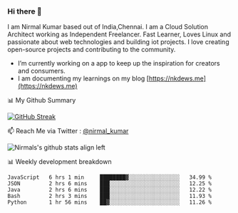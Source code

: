 ### Hi there 👋

 I am Nirmal Kumar based out of India,Chennai. I am a Cloud Solution Architect working as Independent Freelancer. Fast Learner, Loves Linux and passionate about web technologies and building iot projects. I love creating open-source projects and contributing to the community.

- I’m currently working on a app to keep up the inspiration for creators and consumers.
- I am documenting my learnings on my blog [https://nkdews.me](https://nkdews.me)


📊 My Github Summary

[![GitHub Streak](https://github-readme-streak-stats.herokuapp.com?user=nk-gears&theme=dark&hide_border=true&date_format=M%20j%5B%2C%20Y%5D)](https://git.io/streak-stats)


📫 Reach Me via  Twitter : [@nirmal_kumar](https://twitter.com/nirmal_kumar)

![Nirmals's github stats align left](https://github-readme-stats.vercel.app/api?username=nk-gears&show_icons=true)


📊 Weekly development breakdown

<!--START_SECTION:waka-->
```text
JavaScript   6 hrs 1 min     ████████▓░░░░░░░░░░░░░░░░   34.99 % 
JSON         2 hrs 6 mins    ███░░░░░░░░░░░░░░░░░░░░░░   12.25 % 
Java         2 hrs 6 mins    ███░░░░░░░░░░░░░░░░░░░░░░   12.22 % 
Bash         2 hrs 3 mins    ███░░░░░░░░░░░░░░░░░░░░░░   11.93 % 
Python       1 hr 56 mins    ██▓░░░░░░░░░░░░░░░░░░░░░░   11.26 % 
```
<!--END_SECTION:waka-->



